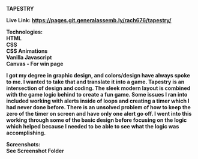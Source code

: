 <b>TAPESTRY<b>

Live Link:  https://pages.git.generalassemb.ly/rach676/tapestry/

Technologies:<br>
HTML<br>
CSS<br>
CSS Animations<br>
Vanilla Javascript<br>
Canvas - For win page

I got my degree in graphic design, and colors/design have always spoke to me. I wanted to take that and translate it into a game. Tapestry is an intersection of design and coding. The sleek modern layout is combined with the game logic behind to create a fun game. Some issues I ran into included working with alerts inside of loops and creating a timer which I had never done before. There is an unsolved problem of how to keep the zero of the timer on screen and have only one alert go off. I went into this working through some of the basic design before focusing on the logic which helped because I needed to be able to see what the logic was accomplishing. 

Screenshots:
<br>
See Screenshot Folder
